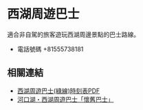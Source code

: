 # 西湖周遊巴士

適合非自駕的旅客遊玩西湖周邊景點的巴士路線。

- 電話號碼 +81555738181

## 相關連結

- [西湖周遊巴士(綠線)時刻表PDF](http://bus-tw.fujikyu.co.jp/pdf/heritagetour/green_time_202104.pdf)
- [河口湖・西湖周遊巴士「懷舊巴士」](http://bus-tw.fujikyu.co.jp/heritage-tour/detail/id/1/)
